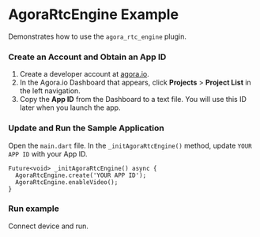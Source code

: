 # AgoraRtcEngine Example

Demonstrates how to use the `agora_rtc_engine` plugin.

### Create an Account and Obtain an App ID

1. Create a developer account at [agora.io](https://dashboard.agora.io/signin/).
2. In the Agora.io Dashboard that appears, click **Projects** > **Project List** in the left navigation.
3. Copy the **App ID** from the Dashboard to a text file. You will use this ID later when you launch the app.

### Update and Run the Sample Application

Open the `main.dart` file. In the `_initAgoraRtcEngine()` method, update `YOUR APP ID` with your App ID.

```
Future<void> _initAgoraRtcEngine() async {
  AgoraRtcEngine.create('YOUR APP ID');
  AgoraRtcEngine.enableVideo();
}
```

### Run example

Connect device and run.
